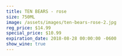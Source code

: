 ```yaml
---
title: TEN BEARS - rose
size: 750ML
image: /assets/images/ten-bears-rose-2.jpg
reg_price: $14.99
special_price: $10.99
expiration_date: 2018-08-28 00:00:00 -0600
show_wine: true
---
```


